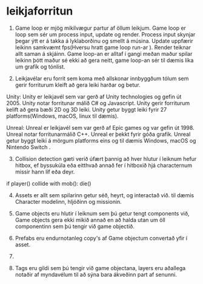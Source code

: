 # leikjaforritun

1. Game loop er mjög mikilvægur partur af öllum leikjum. Game loop er loop sem sér um process input, update og render.
Process input skynjar þegar ýtt er á takka á lyklaborðinu og smellt á músina. Update uppfærir leikinn samkvæmt fps(Hversu hratt game loop run-ar ).
Render teiknar allt saman á skjáinn. Game loop-an er alltaf í gangi meðan maður spilar leikinn þótt maður sé ekki að gera neitt, 
game loop-an sér til dæmis líka um grafík og tónlist.

2. Leikjavélar eru forrit sem koma með allskonar innbyggðum tólum sem gerir forriturum kleift að gera leiki harðar og betur.

Unity: Unity er leikjavél sem var gerð af Unity technologies og gefin út 2005. Unity notar forritunar málið C# og Javascript.
Unity gerir forriturum kelift að gera bæði 2D og 3D leiki. Unity getur byggt leiki fyrir 27 platforms(Windows, macOS, linux til dæmis).

Unreal: Unreal er leikjavél sem var gerð af Epic games og var gefin út 1998. Unreal notar forritunarmálið C++. Unreal er þekkt fyrir góða grafík.
Unreal getur byggt leiki á mörgum platforms eins og til dæmis Windows, macOS og Nintendo Switch .

3. Collision detection gæti verið úfært þannig að hver hlutur í leiknum hefur hitbox,
ef byssukúla eða eitthvað annað fer í hitboxið hjá characternum missir hann líf eða deyr.

if player() collide with mob():
 die()

4. Assets er allt sem spilarinn getur séð, heyrt, og interactað við. til dæmis Character modelinn, hljóðinn og missionin.

5. Game objects eru hlutir í leiknum sem þú getur tengt components við, Game objects gera ekki mikið
annað en að halda utan um öll componentinn sem þú tengir við game objectið. 

6. Prefabs eru endurnotanleg copy's af Game objectum convertað yfir í asset.

7. 

8. Tags eru gildi sem þú tengir við game objectana, layers eru aðallega notaðir af myndavélum til að sýna bara ákveðinn part af senunni.

